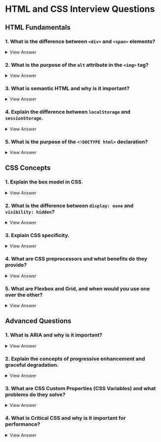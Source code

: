 # HTML and CSS Interview Questions

## HTML Fundamentals

### 1. What is the difference between `<div>` and `<span>` elements?

<details>
<summary>View Answer</summary>

`<div>` is a block-level element that starts on a new line and takes up the full width available. `<span>` is an inline element that only takes up as much width as necessary and doesn't force a new line. `<div>` is typically used for larger sections of content, while `<span>` is used for smaller portions of text within a line.

</details>

### 2. What is the purpose of the `alt` attribute in the `<img>` tag?

<details>
<summary>View Answer</summary>

The `alt` attribute provides alternative text for an image if it cannot be displayed. It's also essential for accessibility as screen readers use this text to describe the image to visually impaired users.

</details>

### 3. What is semantic HTML and why is it important?

<details>
<summary>View Answer</summary>

Semantic HTML involves using HTML elements that clearly describe their meaning to both the browser and the developer. Examples include `<header>`, `<footer>`, `<article>`, and `<section>`. It's important because it:

- Improves accessibility
- Enhances SEO
- Makes code more readable and maintainable
- Provides clear structure to the document
</details>

### 4. Explain the difference between `localStorage` and `sessionStorage`.

<details>
<summary>View Answer</summary>

Both are web storage options that allow storing key-value pairs in a web browser.

- `localStorage`: Data persists until explicitly deleted, even when the browser is closed and reopened.
- `sessionStorage`: Data is cleared when the page session ends (when the browser tab is closed).
</details>

### 5. What is the purpose of the `<!DOCTYPE html>` declaration?

<details>
<summary>View Answer</summary>

It informs the browser about the HTML version used in the document. `<!DOCTYPE html>` specifically declares the document as HTML5. Without it, browsers may enter "quirks mode," which may cause rendering inconsistencies.

</details>

## CSS Concepts

### 1. Explain the box model in CSS.

<details>
<summary>View Answer</summary>

The CSS box model describes the rectangular boxes generated for elements in the document tree. It consists of:

- Content: The actual content of the element
- Padding: Space between the content and the border
- Border: A line that surrounds the padding
- Margin: Space outside the border
</details>

### 2. What is the difference between `display: none` and `visibility: hidden`?

<details>
<summary>View Answer</summary>

- `display: none` removes the element from the document flow; it takes up no space.
- `visibility: hidden` hides the element but keeps its space in the layout.
</details>

### 3. Explain CSS specificity.

<details>
<summary>View Answer</summary>

Specificity is how browsers decide which CSS property values are the most relevant to an element. The specificity hierarchy (from lowest to highest):

1. Type selectors (e.g., h1) and pseudo-elements (e.g., ::before)
2. Class selectors, attribute selectors, and pseudo-classes
3. ID selectors
4. Inline styles
5. !important rule (overrides all of the above)
</details>

### 4. What are CSS preprocessors and what benefits do they provide?

<details>
<summary>View Answer</summary>

CSS preprocessors (like SASS, LESS, Stylus) are scripting languages that extend CSS and compile into regular CSS. Benefits include:

- Variables for reusable values
- Nesting to better visualize hierarchy
- Mixins for reusable code blocks
- Functions for computational logic
- Modularity with imports/partials
</details>

### 5. What are Flexbox and Grid, and when would you use one over the other?

<details>
<summary>View Answer</summary>

- **Flexbox** is a one-dimensional layout method for arranging items in rows or columns. It's ideal for:

  - Components of an application (navigation menus)
  - Small-scale layouts
  - Aligning items within a container

- **Grid** is a two-dimensional layout system for rows and columns. It's better for:
  - Larger scale layouts
  - Complex grid-based designs
  - Two-dimensional layouts where both row and column control is needed
  </details>

## Advanced Questions

### 1. What is ARIA and why is it important?

<details>
<summary>View Answer</summary>

ARIA (Accessible Rich Internet Applications) is a set of attributes that define ways to make web content and applications more accessible to people with disabilities. It's important because it helps bridge gaps in HTML semantics to create more accessible web applications, especially for dynamic content and advanced UI controls.

</details>

### 2. Explain the concepts of progressive enhancement and graceful degradation.

<details>
<summary>View Answer</summary>

- **Progressive enhancement** starts with a basic functional experience and adds enhanced functionality for modern browsers.
- **Graceful degradation** starts with a modern experience and ensures it remains functional (though possibly with fewer features) in older browsers.
</details>

### 3. What are CSS Custom Properties (CSS Variables) and what problems do they solve?

<details>
<summary>View Answer</summary>

CSS Custom Properties allow developers to define reusable values in CSS. They help solve problems like:

- The need to find and replace values across large stylesheets
- Making themes and style variations more manageable
- Creating responsive designs that adapt to different contexts
- Enabling runtime changes to styles without JavaScript manipulation of inline styles
</details>

### 4. What is Critical CSS and why is it important for performance?

<details>
<summary>View Answer</summary>

Critical CSS is the minimum CSS required to render the above-the-fold content of a webpage. It's important for performance because:

- It can be inlined in the HTML to eliminate render-blocking CSS
- It reduces the time to first meaningful paint
- It improves perceived load time for users
</details>

